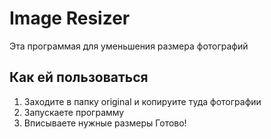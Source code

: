 # Image Resizer
Эта программая для уменьшения размера фотографий
## Как ей пользоваться
1. Заходите в папку original и копируите туда фотографии
2. Запускаете программу
3. Вписываете нужные размеры
Готово!